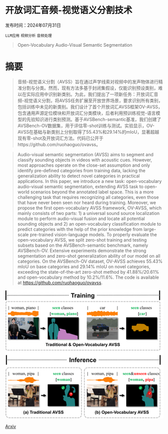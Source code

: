 # 开放词汇音频-视觉语义分割技术

发布时间：2024年07月31日

`LLM应用` `视频分析` `音频处理`

> Open-Vocabulary Audio-Visual Semantic Segmentation

# 摘要

> 音频-视觉语义分割（AVSS）旨在通过声学线索对视频中的发声物体进行精准分割与分类。然而，现有方法多基于封闭集假设，仅能识别预设类别，难以在实际应用中识别新类别。为此，我们提出了一项新任务：开放词汇音频-视觉语义分割，将AVSS任务扩展至开放世界场景，要求识别所有类别，包括训练中未见的新类别。我们设计了首个开放词汇AVSS框架OV-AVSS，包含通用声源定位模块和开放词汇分类模块，后者利用预训练视觉-语言模型的先验知识进行类别预测。基于AVSBench-semantic基准，我们创建了AVSBench-OV数据集，用于评估零-shot训练与测试。实验显示，OV-AVSS在基础与新类别上分别取得了55.43%和29.14%的mIoU，显著超越现有零-shot及开放词汇方法。代码已公开于https://github.com/ruohaoguo/ovavss。

> Audio-visual semantic segmentation (AVSS) aims to segment and classify sounding objects in videos with acoustic cues. However, most approaches operate on the close-set assumption and only identify pre-defined categories from training data, lacking the generalization ability to detect novel categories in practical applications. In this paper, we introduce a new task: open-vocabulary audio-visual semantic segmentation, extending AVSS task to open-world scenarios beyond the annotated label space. This is a more challenging task that requires recognizing all categories, even those that have never been seen nor heard during training. Moreover, we propose the first open-vocabulary AVSS framework, OV-AVSS, which mainly consists of two parts: 1) a universal sound source localization module to perform audio-visual fusion and locate all potential sounding objects and 2) an open-vocabulary classification module to predict categories with the help of the prior knowledge from large-scale pre-trained vision-language models. To properly evaluate the open-vocabulary AVSS, we split zero-shot training and testing subsets based on the AVSBench-semantic benchmark, namely AVSBench-OV. Extensive experiments demonstrate the strong segmentation and zero-shot generalization ability of our model on all categories. On the AVSBench-OV dataset, OV-AVSS achieves 55.43% mIoU on base categories and 29.14% mIoU on novel categories, exceeding the state-of-the-art zero-shot method by 41.88%/20.61% and open-vocabulary method by 10.2%/11.6%. The code is available at https://github.com/ruohaoguo/ovavss.

![开放词汇音频-视觉语义分割技术](../../../paper_images/2407.21721/x1.png)

[Arxiv](https://arxiv.org/abs/2407.21721)